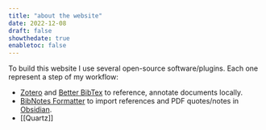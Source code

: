 ```yaml
---
title: "about the website"
date: 2022-12-08
draft: false
showthedate: true
enabletoc: false
---
```



To build this website I use several open-source software/plugins. Each one represent a step of my workflow:
- [Zotero](https://www.zotero.org/) and [Better BibTex](https://retorque.re/zotero-better-bibtex/) to reference, annotate documents locally.
- [BibNotes Formatter](https://github.com/stefanopagliari/bibnotes) to import references and PDF quotes/notes in [Obsidian](https://obsidian.md/).
- [[Quartz]]